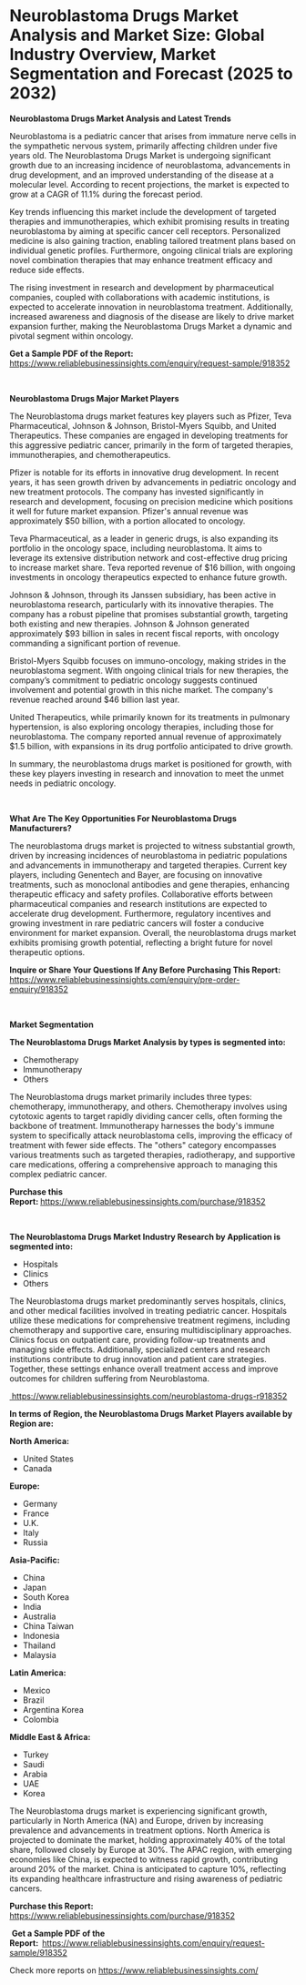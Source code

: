 <p><h1>Neuroblastoma Drugs Market Analysis and Market Size: Global Industry Overview, Market Segmentation and Forecast (2025 to 2032)</h1></p><p><strong>Neuroblastoma Drugs Market Analysis and Latest Trends</strong></p>
<p><p>Neuroblastoma is a pediatric cancer that arises from immature nerve cells in the sympathetic nervous system, primarily affecting children under five years old. The Neuroblastoma Drugs Market is undergoing significant growth due to an increasing incidence of neuroblastoma, advancements in drug development, and an improved understanding of the disease at a molecular level. According to recent projections, the market is expected to grow at a CAGR of 11.1% during the forecast period.</p><p>Key trends influencing this market include the development of targeted therapies and immunotherapies, which exhibit promising results in treating neuroblastoma by aiming at specific cancer cell receptors. Personalized medicine is also gaining traction, enabling tailored treatment plans based on individual genetic profiles. Furthermore, ongoing clinical trials are exploring novel combination therapies that may enhance treatment efficacy and reduce side effects.</p><p>The rising investment in research and development by pharmaceutical companies, coupled with collaborations with academic institutions, is expected to accelerate innovation in neuroblastoma treatment. Additionally, increased awareness and diagnosis of the disease are likely to drive market expansion further, making the Neuroblastoma Drugs Market a dynamic and pivotal segment within oncology.</p></p>
<p><strong>Get a Sample PDF of the Report:&nbsp;</strong> <a href="https://www.reliablebusinessinsights.com/enquiry/request-sample/918352?utm_campaign=2279&utm_medium=2&utm_source=Github&utm_content=ia&utm_term=07032025&utm_id=neuroblastoma-drugs">https://www.reliablebusinessinsights.com/enquiry/request-sample/918352</a></p>
<p>&nbsp;</p>
<p><strong>Neuroblastoma Drugs Major Market Players</strong></p>
<p><p>The Neuroblastoma drugs market features key players such as Pfizer, Teva Pharmaceutical, Johnson & Johnson, Bristol-Myers Squibb, and United Therapeutics. These companies are engaged in developing treatments for this aggressive pediatric cancer, primarily in the form of targeted therapies, immunotherapies, and chemotherapeutics.</p><p>Pfizer is notable for its efforts in innovative drug development. In recent years, it has seen growth driven by advancements in pediatric oncology and new treatment protocols. The company has invested significantly in research and development, focusing on precision medicine which positions it well for future market expansion. Pfizer's annual revenue was approximately $50 billion, with a portion allocated to oncology.</p><p>Teva Pharmaceutical, as a leader in generic drugs, is also expanding its portfolio in the oncology space, including neuroblastoma. It aims to leverage its extensive distribution network and cost-effective drug pricing to increase market share. Teva reported revenue of $16 billion, with ongoing investments in oncology therapeutics expected to enhance future growth.</p><p>Johnson & Johnson, through its Janssen subsidiary, has been active in neuroblastoma research, particularly with its innovative therapies. The company has a robust pipeline that promises substantial growth, targeting both existing and new therapies. Johnson & Johnson generated approximately $93 billion in sales in recent fiscal reports, with oncology commanding a significant portion of revenue.</p><p>Bristol-Myers Squibb focuses on immuno-oncology, making strides in the neuroblastoma segment. With ongoing clinical trials for new therapies, the company’s commitment to pediatric oncology suggests continued involvement and potential growth in this niche market. The company's revenue reached around $46 billion last year.</p><p>United Therapeutics, while primarily known for its treatments in pulmonary hypertension, is also exploring oncology therapies, including those for neuroblastoma. The company reported annual revenue of approximately $1.5 billion, with expansions in its drug portfolio anticipated to drive growth. </p><p>In summary, the neuroblastoma drugs market is positioned for growth, with these key players investing in research and innovation to meet the unmet needs in pediatric oncology.</p></p>
<p>&nbsp;</p>
<p><strong>What Are The Key Opportunities For Neuroblastoma Drugs Manufacturers?</strong></p>
<p><p>The neuroblastoma drugs market is projected to witness substantial growth, driven by increasing incidences of neuroblastoma in pediatric populations and advancements in immunotherapy and targeted therapies. Current key players, including Genentech and Bayer, are focusing on innovative treatments, such as monoclonal antibodies and gene therapies, enhancing therapeutic efficacy and safety profiles. Collaborative efforts between pharmaceutical companies and research institutions are expected to accelerate drug development. Furthermore, regulatory incentives and growing investment in rare pediatric cancers will foster a conducive environment for market expansion. Overall, the neuroblastoma drugs market exhibits promising growth potential, reflecting a bright future for novel therapeutic options.</p></p>
<p><strong>Inquire or Share Your Questions If Any Before Purchasing This Report:</strong> <a href="https://www.reliablebusinessinsights.com/enquiry/pre-order-enquiry/918352?utm_campaign=2279&utm_medium=2&utm_source=Github&utm_content=ia&utm_term=07032025&utm_id=neuroblastoma-drugs">https://www.reliablebusinessinsights.com/enquiry/pre-order-enquiry/918352</a></p>
<p>&nbsp;</p>
<p><strong>Market Segmentation</strong></p>
<p><strong>The Neuroblastoma Drugs Market Analysis by types is segmented into:</strong></p>
<p><ul><li>Chemotherapy</li><li>Immunotherapy</li><li>Others</li></ul></p>
<p><p>The Neuroblastoma drugs market primarily includes three types: chemotherapy, immunotherapy, and others. Chemotherapy involves using cytotoxic agents to target rapidly dividing cancer cells, often forming the backbone of treatment. Immunotherapy harnesses the body's immune system to specifically attack neuroblastoma cells, improving the efficacy of treatment with fewer side effects. The "others" category encompasses various treatments such as targeted therapies, radiotherapy, and supportive care medications, offering a comprehensive approach to managing this complex pediatric cancer.</p></p>
<p><strong>Purchase this Report:&nbsp;</strong><a href="https://www.reliablebusinessinsights.com/purchase/918352?utm_campaign=2279&utm_medium=2&utm_source=Github&utm_content=ia&utm_term=07032025&utm_id=neuroblastoma-drugs">https://www.reliablebusinessinsights.com/purchase/918352</a></p>
<p>&nbsp;</p>
<p><strong>The Neuroblastoma Drugs Market Industry Research by Application is segmented into:</strong></p>
<p><ul><li>Hospitals</li><li>Clinics</li><li>Others</li></ul></p>
<p><p>The Neuroblastoma drugs market predominantly serves hospitals, clinics, and other medical facilities involved in treating pediatric cancer. Hospitals utilize these medications for comprehensive treatment regimens, including chemotherapy and supportive care, ensuring multidisciplinary approaches. Clinics focus on outpatient care, providing follow-up treatments and managing side effects. Additionally, specialized centers and research institutions contribute to drug innovation and patient care strategies. Together, these settings enhance overall treatment access and improve outcomes for children suffering from Neuroblastoma.</p></p>
<p><a href="https://www.reliablebusinessinsights.com/neuroblastoma-drugs-r918352?utm_campaign=2279&utm_medium=2&utm_source=Github&utm_content=ia&utm_term=07032025&utm_id=neuroblastoma-drugs">&nbsp;https://www.reliablebusinessinsights.com/neuroblastoma-drugs-r918352</a></p>
<p><strong>In terms of Region, the Neuroblastoma Drugs Market Players available by Region are:</strong></p>
<p>
    <p> <strong> North America: </strong>
        <ul>
            <li>United States</li>
            <li>Canada</li>
        </ul>
        </p> 
    <p> <strong> Europe: </strong>
        <ul>
            <li>Germany</li>
            <li>France</li>
            <li>U.K.</li>
            <li>Italy</li>
            <li>Russia</li>
        </ul>
        </p> 
    <p> <strong> Asia-Pacific: </strong>
        <ul>
            <li>China</li>
            <li>Japan</li>
            <li>South Korea</li>
            <li>India</li>
            <li>Australia</li>
            <li>China Taiwan</li>
            <li>Indonesia</li>
            <li>Thailand</li>
            <li>Malaysia</li>
        </ul>
        </p> 
    <p> <strong> Latin America: </strong>
        <ul>
            <li>Mexico</li>
            <li>Brazil</li>
            <li>Argentina Korea</li>
            <li>Colombia</li>
        </ul>
        </p> 
    <p> <strong> Middle East & Africa: </strong>
        <ul>
            <li>Turkey</li>
            <li>Saudi</li>
            <li>Arabia</li>
            <li>UAE</li>
            <li>Korea</li>
        </ul>
    </p>
    </p>
<p><p>The Neuroblastoma drugs market is experiencing significant growth, particularly in North America (NA) and Europe, driven by increasing prevalence and advancements in treatment options. North America is projected to dominate the market, holding approximately 40% of the total share, followed closely by Europe at 30%. The APAC region, with emerging economies like China, is expected to witness rapid growth, contributing around 20% of the market. China is anticipated to capture 10%, reflecting its expanding healthcare infrastructure and rising awareness of pediatric cancers.</p></p>
<p><strong>Purchase this Report: </strong><a href="https://www.reliablebusinessinsights.com/purchase/918352?utm_campaign=2279&utm_medium=2&utm_source=Github&utm_content=ia&utm_term=07032025&utm_id=neuroblastoma-drugs">https://www.reliablebusinessinsights.com/purchase/918352</a></p>
<p>&nbsp;<strong>Get a Sample PDF of the Report:&nbsp;&nbsp;</strong><a href="https://www.reliablebusinessinsights.com/enquiry/request-sample/918352?utm_campaign=2279&utm_medium=2&utm_source=Github&utm_content=ia&utm_term=07032025&utm_id=neuroblastoma-drugs">https://www.reliablebusinessinsights.com/enquiry/request-sample/918352</a></p>
<p><strong></strong></p>
<p>Check more reports on <a href="https://www.reliablebusinessinsights.com/?utm_campaign=2279&utm_medium=2&utm_source=Github&utm_content=ia&utm_term=07032025&utm_id=neuroblastoma-drugs">https://www.reliablebusinessinsights.com/</a></p>